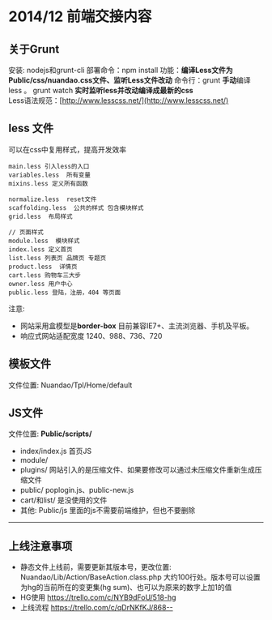 # 2014/12 前端交接内容

## 关于Grunt
安装: nodejs和grunt-cli
部署命令：npm install
功能：**编译Less文件为Public/css/nuandao.css文件、监听Less文件改动**
命令行：grunt **手动**编译less 。 grunt watch **实时监听less并改动编译成最新的css**   
Less语法规范：[http://www.lesscss.net/](http://www.lesscss.net/)

## less 文件
可以在css中复用样式，提高开发效率

    main.less 引入less的入口
    variables.less  所有变量
    mixins.less 定义所有函数

    normalize.less  reset文件
    scaffolding.less  公共的样式 包含模块样式
    grid.less  布局样式

    // 页面样式
    module.less  模块样式
    index.less 定义首页
    list.less 列表页 品牌页 专题页
    product.less  详情页
    cart.less 购物车三大步
    owner.less 用户中心
    public.less 登陆，注册，404 等页面

注意: 

- 网站采用盒模型是**border-box** 目前兼容IE7+、主流浏览器、手机及平板。
- 响应式网站适配宽度 1240、988、736、720

## 模板文件
文件位置: Nuandao/Tpl/Home/default

## JS文件
文件位置: **Public/scripts/**
- index/index.js 首页JS
- module/
- plugins/ 网站引入的是压缩文件、如果要修改可以通过未压缩文件重新生成压缩文件
- public/ poplogin.js、public-new.js
- cart/和list/ 是没使用的文件
- 其他: Public/js 里面的js不需要前端维护，但也不要删除

---
## 上线注意事项
- 静态文件上线前，需要更新其版本号，更改位置: Nuandao/Lib/Action/BaseAction.class.php 大约100行处。版本号可以设置为hg的当前所在的变更集(hg sum)、也可以为原来的数字上加1的值
- HG使用 https://trello.com/c/NYB9dFoU/518-hg
- 上线流程 https://trello.com/c/qDrNKfKJ/868-- 

